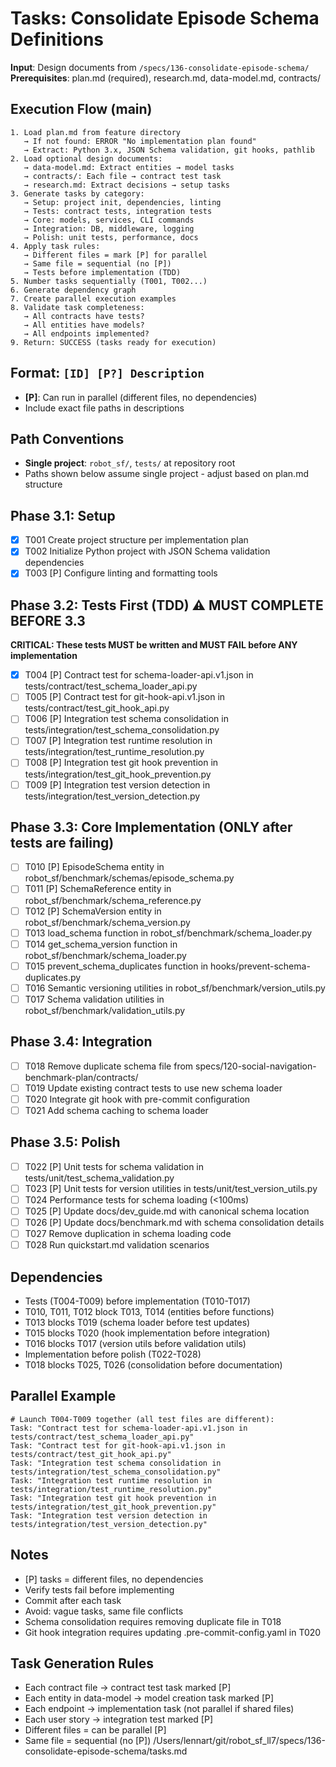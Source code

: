 # Tasks: Consolidate Episode Schema Definitions

**Input**: Design documents from `/specs/136-consolidate-episode-schema/`
**Prerequisites**: plan.md (required), research.md, data-model.md, contracts/

## Execution Flow (main)
```
1. Load plan.md from feature directory
   → If not found: ERROR "No implementation plan found"
   → Extract: Python 3.x, JSON Schema validation, git hooks, pathlib
2. Load optional design documents:
   → data-model.md: Extract entities → model tasks
   → contracts/: Each file → contract test task
   → research.md: Extract decisions → setup tasks
3. Generate tasks by category:
   → Setup: project init, dependencies, linting
   → Tests: contract tests, integration tests
   → Core: models, services, CLI commands
   → Integration: DB, middleware, logging
   → Polish: unit tests, performance, docs
4. Apply task rules:
   → Different files = mark [P] for parallel
   → Same file = sequential (no [P])
   → Tests before implementation (TDD)
5. Number tasks sequentially (T001, T002...)
6. Generate dependency graph
7. Create parallel execution examples
8. Validate task completeness:
   → All contracts have tests?
   → All entities have models?
   → All endpoints implemented?
9. Return: SUCCESS (tasks ready for execution)
```

## Format: `[ID] [P?] Description`
- **[P]**: Can run in parallel (different files, no dependencies)
- Include exact file paths in descriptions

## Path Conventions
- **Single project**: `robot_sf/`, `tests/` at repository root
- Paths shown below assume single project - adjust based on plan.md structure

## Phase 3.1: Setup
- [X] T001 Create project structure per implementation plan
- [X] T002 Initialize Python project with JSON Schema validation dependencies
- [X] T003 [P] Configure linting and formatting tools

## Phase 3.2: Tests First (TDD) ⚠️ MUST COMPLETE BEFORE 3.3
**CRITICAL: These tests MUST be written and MUST FAIL before ANY implementation**
- [X] T004 [P] Contract test for schema-loader-api.v1.json in tests/contract/test_schema_loader_api.py
- [ ] T005 [P] Contract test for git-hook-api.v1.json in tests/contract/test_git_hook_api.py
- [ ] T006 [P] Integration test schema consolidation in tests/integration/test_schema_consolidation.py
- [ ] T007 [P] Integration test runtime resolution in tests/integration/test_runtime_resolution.py
- [ ] T008 [P] Integration test git hook prevention in tests/integration/test_git_hook_prevention.py
- [ ] T009 [P] Integration test version detection in tests/integration/test_version_detection.py

## Phase 3.3: Core Implementation (ONLY after tests are failing)
- [ ] T010 [P] EpisodeSchema entity in robot_sf/benchmark/schemas/episode_schema.py
- [ ] T011 [P] SchemaReference entity in robot_sf/benchmark/schema_reference.py
- [ ] T012 [P] SchemaVersion entity in robot_sf/benchmark/schema_version.py
- [ ] T013 load_schema function in robot_sf/benchmark/schema_loader.py
- [ ] T014 get_schema_version function in robot_sf/benchmark/schema_loader.py
- [ ] T015 prevent_schema_duplicates function in hooks/prevent-schema-duplicates.py
- [ ] T016 Semantic versioning utilities in robot_sf/benchmark/version_utils.py
- [ ] T017 Schema validation utilities in robot_sf/benchmark/validation_utils.py

## Phase 3.4: Integration
- [ ] T018 Remove duplicate schema file from specs/120-social-navigation-benchmark-plan/contracts/
- [ ] T019 Update existing contract tests to use new schema loader
- [ ] T020 Integrate git hook with pre-commit configuration
- [ ] T021 Add schema caching to schema loader

## Phase 3.5: Polish
- [ ] T022 [P] Unit tests for schema validation in tests/unit/test_schema_validation.py
- [ ] T023 [P] Unit tests for version utilities in tests/unit/test_version_utils.py
- [ ] T024 Performance tests for schema loading (<100ms)
- [ ] T025 [P] Update docs/dev_guide.md with canonical schema location
- [ ] T026 [P] Update docs/benchmark.md with schema consolidation details
- [ ] T027 Remove duplication in schema loading code
- [ ] T028 Run quickstart.md validation scenarios

## Dependencies
- Tests (T004-T009) before implementation (T010-T017)
- T010, T011, T012 block T013, T014 (entities before functions)
- T013 blocks T019 (schema loader before test updates)
- T015 blocks T020 (hook implementation before integration)
- T016 blocks T017 (version utils before validation utils)
- Implementation before polish (T022-T028)
- T018 blocks T025, T026 (consolidation before documentation)

## Parallel Example
```
# Launch T004-T009 together (all test files are different):
Task: "Contract test for schema-loader-api.v1.json in tests/contract/test_schema_loader_api.py"
Task: "Contract test for git-hook-api.v1.json in tests/contract/test_git_hook_api.py"
Task: "Integration test schema consolidation in tests/integration/test_schema_consolidation.py"
Task: "Integration test runtime resolution in tests/integration/test_runtime_resolution.py"
Task: "Integration test git hook prevention in tests/integration/test_git_hook_prevention.py"
Task: "Integration test version detection in tests/integration/test_version_detection.py"
```

## Notes
- [P] tasks = different files, no dependencies
- Verify tests fail before implementing
- Commit after each task
- Avoid: vague tasks, same file conflicts
- Schema consolidation requires removing duplicate file in T018
- Git hook integration requires updating .pre-commit-config.yaml in T020

## Task Generation Rules
- Each contract file → contract test task marked [P]
- Each entity in data-model → model creation task marked [P]
- Each endpoint → implementation task (not parallel if shared files)
- Each user story → integration test marked [P]
- Different files = can be parallel [P]
- Same file = sequential (no [P])</content>
<parameter name="filePath">/Users/lennart/git/robot_sf_ll7/specs/136-consolidate-episode-schema/tasks.md